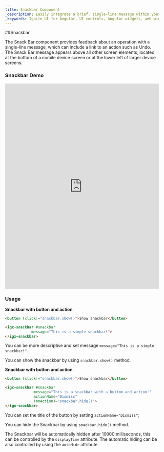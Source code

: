 ```yaml
---
title: Snackbar Component
_description: Easily integrate a brief, single-line message within your mobile and desktop applications with Ignite UI for Angular Snackbar component.
_keywords: Ignite UI for Angular, UI controls, Angular widgets, web widgets, UI widgets, Angular, Native Angular Components Suite, Native Angular Controls, Native Angular Components Library, Angular Snackbar component, Angular Snackbar control
---
```

##Snackbar
<p class="highlight">The Snack Bar component provides feedback about an operation with a single-line message, which can include a link to an action such as Undo. The Snack Bar message appears above all other screen elements, located at the bottom of a mobile device screen or at the lower left of larger device screens.</p>
<div class="divider"></div>

### Snackbar Demo
<div class="sample-container" style="height: 672px">
    <iframe frameborder="0" seamless width="100%" height="100%" src="https://www.infragistics.com/angular-demos/snackbar"></iframe>
</div>
<div class="divider--half"></div>

### Usage
**Snackbar with button and action**
```html
<button (click)="snackbar.show()">Show snackbar</button>

<igx-snackbar #snackbar
            message="This is a simple snackbar!">
</igx-snackbar>
```

You can be more descriptive and set message `message="This is a simple snackbar!"`.

You can show the snackbar by using `snackbar.show()` method.


**Snackbar with button and action**
```html
<button (click)="snackbar.show()">Show snackbar</button>

<igx-snackbar #snackbar
             message="This is a snackbar with a button and action!"
             actionName="Dismiss"
             (onAction)="snackbar.hide()">
</igx-snackbar>
```

You can set the title of the button by setting `actionName="Dismiss"`;

You can hide the Snackbar by using `snackbar.hide()` method.

The Snackbar will be automatically hidden after 10000 milliseconds, this can be controlled by the
`displayTime` attribute. The automatic hiding can be also controlled by using the `autoHide` attribute.
<div class="divider--half"></div>
